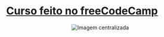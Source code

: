  # [Curso feito no freeCodeCamp](https://www.freecodecamp.org/certification/Enzoboccia/foundational-c-sharp-with-microsoft)

<div align="center">
  <img src="https://res.cloudinary.com/dp4liildh/image/upload/v1740750917/Captura_de_tela_2025-02-28_093224_kaavkx.png" alt="Imagem centralizada">
  
</div>
